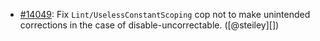 * [#14049](https://github.com/rubocop/rubocop/issues/14050): Fix `Lint/UselessConstantScoping` cop not to make unintended corrections in the case of disable-uncorrectable. ([@steiley][])
